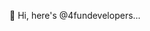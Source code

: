 👋 Hi, here's @4fundevelopers...


<!---
4fundevelopers/4fundevelopers is a ✨ special ✨ repository because its `README.md` (this file) appears on your GitHub profile.
You can click the Preview link to take a look at your changes.
--->
